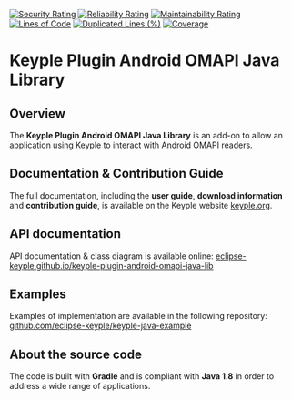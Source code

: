 [![Security Rating](https://sonarcloud.io/api/project_badges/measure?project=eclipse_keyple-plugin-android-omapi-java-lib&metric=security_rating)](https://sonarcloud.io/summary/new_code?id=eclipse_keyple-plugin-android-omapi-java-lib)
[![Reliability Rating](https://sonarcloud.io/api/project_badges/measure?project=eclipse_keyple-plugin-android-omapi-java-lib&metric=reliability_rating)](https://sonarcloud.io/summary/new_code?id=eclipse_keyple-plugin-android-omapi-java-lib)
[![Maintainability Rating](https://sonarcloud.io/api/project_badges/measure?project=eclipse_keyple-plugin-android-omapi-java-lib&metric=sqale_rating)](https://sonarcloud.io/summary/new_code?id=eclipse_keyple-plugin-android-omapi-java-lib)
[![Lines of Code](https://sonarcloud.io/api/project_badges/measure?project=eclipse_keyple-plugin-android-omapi-java-lib&metric=ncloc)](https://sonarcloud.io/summary/new_code?id=eclipse_keyple-plugin-android-omapi-java-lib)
[![Duplicated Lines (%)](https://sonarcloud.io/api/project_badges/measure?project=eclipse_keyple-plugin-android-omapi-java-lib&metric=duplicated_lines_density)](https://sonarcloud.io/summary/new_code?id=eclipse_keyple-plugin-android-omapi-java-lib)
[![Coverage](https://sonarcloud.io/api/project_badges/measure?project=eclipse_keyple-plugin-android-omapi-java-lib&metric=coverage)](https://sonarcloud.io/summary/new_code?id=eclipse_keyple-plugin-android-omapi-java-lib)

# Keyple Plugin Android OMAPI Java Library

## Overview

The **Keyple Plugin Android OMAPI Java Library** is an add-on to allow an application using Keyple to interact with Android OMAPI readers.

## Documentation & Contribution Guide

The full documentation, including the **user guide**, **download information** and **contribution guide**, is available on the Keyple website [keyple.org](https://keyple.org).

## API documentation

API documentation & class diagram is available online: [eclipse-keyple.github.io/keyple-plugin-android-omapi-java-lib](https://eclipse-keyple.github.io/keyple-plugin-android-omapi-java-lib)

## Examples

Examples of implementation are available in the following repository: [github.com/eclipse-keyple/keyple-java-example](https://github.com/eclipse-keyple/keyple-java-example)

## About the source code

The code is built with **Gradle** and is compliant with **Java 1.8** in order to address a wide range of applications.